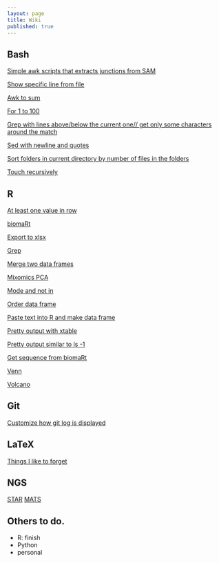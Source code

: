 ```yaml
---
layout: page
title: Wiki
published: true
---
```


## Bash

[Simple awk scripts that extracts junctions from SAM](/wikipages/junctions.txt)

[Show specific line from file](/wikipages/line.txt)

[Awk to sum](/wikipages/awksum.txt)

[For 1 to 100](/wikipages/for1to100.txt)

[Grep with lines above/below the current one// get only some characters around the match](/wikipages/greppy.txt)

[Sed with newline and quotes](/wikipages/sedwnewline.html)

[Sort folders in current directory by number of files in the folders](/wikipages/sortdir.txt)

[Touch recursively](/wikipages/touch.txt)

## R

[At least one value in row](/wikipages/r/least1valuerow.html)

[biomaRt](/wikipages/r/biomart.html)

[Export to xlsx](/wikipages/r/xlsx.html)

[Grep](/wikipages/r/grep.html)

[Merge two data frames](/wikipages/r/merge2df.html)

[Mixomics PCA](/wikipages/r/mixomics.html)

[Mode and not in](/wikipages/r/modenotin.html)

[Order data frame](/wikipages/r/orderdf.html)

[Paste text into R and make data frame](/wikipages/r/paste.html)

[Pretty output with xtable](/wikipages/r/xtable.html)

[Pretty output similar to ls -1](/wikipages/r/ct.html)

[Get sequence from biomaRt](/wikipages/r/biomartseq.html)

[Venn](/wikipages/r/venn.html)

[Volcano](/wikipages/r/volcano.html)


## Git

[Customize how git log is displayed](/wikipages/gitlog.html)

## LaTeX 

[Things I like to forget](/wikipages/latex.html)

## NGS

[STAR](/wikipages/star.html) [MATS](/wikipages/mats.html)



## Others to do.

- R: finish
- Python
- personal